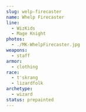```yaml
---
slug: welp-firecaster
name: Whelp Firecaster
line:
  - WizKids
  - Mage Knight
photos:
  - ./MK-WhelpFirecaster.jpg
weapons:
  - staff
armor:
  - clothing
race:
  - t'skrang
  - lizardfolk
archetype:
  - wizard
status: prepainted
---
```

